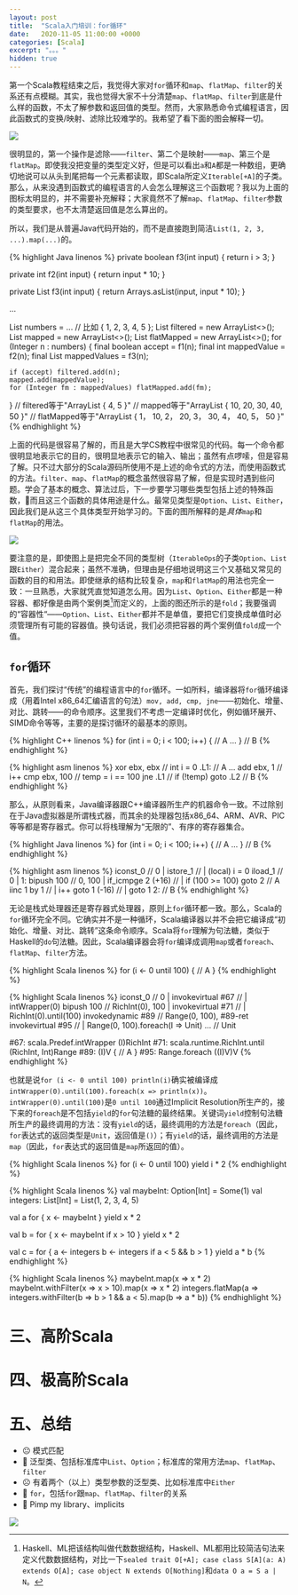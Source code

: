 ```yaml
---
layout: post
title:  "Scala入门培训：for循环"
date:   2020-11-05 11:00:00 +0000
categories: [Scala]
excerpt: "。。。"
hidden: true
---
```


第一个Scala教程结束之后，我觉得大家对`for`循环和`map`、`flatMap`、`filter`的关系还有点模糊。其实，我也觉得大家不十分清楚`map`、`flatMap`、`filter`到底是什么样的函数，不太了解参数和返回值的类型。然而，大家熟悉命令式编程语言，因此函数式的变换/映射、滤除比较难学的。我希望了看下面的图会解释一切。

![](/assets/2020-11-20-scalatraining2/fmfm.png)

很明显的，第一个操作是滤除——`filter`、第二个是映射——`map`、第三个是`flatMap`。即使我没把变量的类型定义好，但是可以看出`a`和`A`都是一种数组，更确切地说可以从头到尾把每一个元素都读取，即Scala所定义`Iterable[+A]`的子类。那么，从来没遇到函数式的编程语言的人会怎么理解这三个函数呢？我以为上面的图标太明显的，并不需要补充解释；大家竟然不了解`map`、`flatMap`、`filter`参数的类型要求，也不太清楚返回值是怎么算出的。

所以，我们是从普遍Java代码开始的，而不是直接跑到简洁`List(1, 2, 3, ...).map(...)`的。

{% highlight Java linenos %}
private boolean f3(int input) {
    return i > 3;
}

private int f2(int input) {
    return input * 10;
}

private List<Integer> f3(int input) {
    return Arrays.asList(input, input * 10);
}

...

List<Integer> numbers    = ... // 比如 { 1, 2, 3, 4, 5 };
List<Integer> filtered   = new ArrayList<>();
List<Integer> mapped     = new ArrayList<>();
List<Integer> flatMapped = new ArrayList<>();
for (Integer n : numbers) {
    final boolean accept             = f1(n);
    final int mappedValue            = f2(n);
    final List<Integer> mappedValues = f3(n);

    if (accept) filtered.add(n);
    mapped.add(mappedValue);
    for (Integer fm : mappedValues) flatMapped.add(fm);
}
// filtered等于"ArrayList { 4, 5 }"
// mapped等于"ArrayList { 10, 20, 30, 40, 50 }"
// flatMapped等于"ArrayList { 1， 10, 2， 20, 3， 30, 4， 40, 5， 50 }"
{% endhighlight %}

上面的代码是很容易了解的，而且是大学CS教程中很常见的代码。每一个命令都很明显地表示它的目的，很明显地表示它的输入、输出；虽然有点啰嗦，但是容易了解。只不过大部分的Scala源码所使用不是上述的命令式的方法，而使用函数式的方法。`filter`、`map`、`flatMap`的概念虽然很容易了解，但是实现时遇到些问题。学会了基本的概念、算法过后，下一步要学习哪些类型包括上述的特殊函数，而且这三个函数的具体用途是什么。最常见类型是`Option`、`List`、`Either`，因此我们是从这三个具体类型开始学习的。下面的图所解释的是*具体*`map`和`flatMap`的用法。

![](/assets/2020-11-20-scalatraining2/fmfmt.png)

要注意的是，即使图上是把完全不同的类型树（`IterableOps`的子类`Option`、`List`跟`Either`）混合起来；虽然不准确，但理由是仔细地说明这三个又基础又常见的函数的目的和用法。即使继承的结构比较复杂，`map`和`flatMap`的用法也完全一致：一旦熟悉，大家就凭直觉知道怎么用。因为`List`、`Option`、`Either`都是一种容器、都好像是由两个案例类[^1]而定义的，上面的图还所示的是`fold`；我要强调的“容器性“——`Option`、`List`、`Either`都并不是单值，要把它们变换成单值时必须管理所有可能的容器值。换句话说，我们必须把容器的两个案例值`fold`成一个值。

## `for`循环
首先，我们探讨“传统”的编程语言中的`for`循环。一如所料，编译器将`for`循环编译成（用着Intel x86_64汇编语言的句法）`mov, add, cmp, jne`——初始化、增量、对比、跳转——的命令顺序。这里我们不考虑一定编译时优化，例如循环展开、SIMD命令等等，主要的是探讨循环的最基本的原则。

{% highlight C++ linenos %}
for (int i = 0; i < 100; i++) {
    // A
    ...
} 
// B
{% endhighlight %}

{% highlight asm linenos %}
        xor     ebx, ebx    // int i = 0
.L1:                        // A
        ...
        add     ebx, 1      // i++
        cmp     ebx, 100    // temp = i == 100
        jne     .L1         // if (!temp) goto .L2
// B
{% endhighlight %}

那么，从原则看来，Java编译器跟C++编译器所生产的机器命令一致。不过除别在于Java虚拟器是所谓栈式器，而其余的处理器包括x86_64、ARM、AVR、PIC等等都是寄存器式。你可以将栈理解为“无限的”、有序的寄存器集合。

{% highlight Java linenos %}
for (int i = 0; i < 100; i++) {
    // A
    ...
} 
// B
{% endhighlight %}

{% highlight asm linenos %}
        iconst_0            // 0                        | 
        istore_1            //                          | (local) i = 0
        iload_1             // 0                        | 
1:
        bipush 100          // 0, 100                   |
        if_icmpge 2 (+16)   //                          | if (100 >= 100) goto 2
        // A
        iinc 1 by 1         //                          | i++
        goto 1 (-16)        //                          | goto 1
2:      // B
{% endhighlight %}


<!--
{% highlight Rust linenos %}
for i in 0..100 {
    // A
    ...
}
{% endhighlight %}

{% highlight asm linenos %}
        xor     ebp, ebp            // i = 0
.L2:
        // A
        ...
        add     ebp, 1              // i++
        cmp     ebp, 100            // temp = i == 100
        jne     .L2                 // if (!temp) goto .L2
// B
{% endhighlight %}

{% highlight Rust linenos %}
for i in 0..<100 {
    // A
    ...
}
// B
{% endhighlight %}

{% highlight asm linenos %}
        xor     r12d, r12d          // i = 0
.L2:
        // A
        lea     r12, [r12 + 1]      // i++
        cmp     r12, 100            // temp = i == 100
        jne     .L2                 // if (!temp) goto .L2
// B
{% endhighlight %}
-->

无论是栈式处理器还是寄存器式处理器，原则上`for`循环都一致。那么，Scala的`for`循环完全不同。它确实并不是一种循环，Scala编译器以并不会把它编译成“初始化、增量、对比、跳转”这条命令顺序。Scala将`for`理解为句法糖，类似于Haskell的`do`句法糖。因此，Scala编译器会将`for`编译成调用`map`或者`foreach`、`flatMap`、`filter`方法。

{% highlight Scala linenos %}
for (i <- 0 until 100) {
  // A
}
{% endhighlight %}

{% highlight Scala linenos %}
        iconst_0            // 0                        |
        invokevirtual #67   //                          | intWrapper(0)
        bipush 100          // RichInt(0), 100          |
        invokevirtual #71   //                          | RichInt(0).until(100)
        invokedynamic #89   // Range(0, 100), #89-ret
        invokevirtual #95   //                          | Range(0, 100).foreach(I => Unit)
        ...                 // Unit

#67: scala.Predef.intWrapper (I)RichInt
#71: scala.runtime.RichInt.until (RichInt, Int)Range
#89: <anonymous> (I)V { // A }
#95: Range.foreach ((I)V)V
{% endhighlight %}

也就是说`for (i <- 0 until 100) println(i)`确实被编译成`intWrapper(0).until(100).foreach(x => println(x))`。`intWrapper(0).until(100)`是`0 until 100`通过Implicit Resolution所生产的，接下来的`foreach`是不包括`yield`的`for`句法糖的最终结果。关键词`yield`控制句法糖所生产的最终调用的方法：没有`yield`的话，最终调用的方法是`foreach`（因此，`for`表达式的返回类型是`Unit`，返回值是`()`）；有`yield`的话，最终调用的方法是`map`（因此，`for`表达式的返回值是`map`所返回的值）。

{% highlight Scala linenos %}
for (i <- 0 until 100) yield i * 2
{% endhighlight %}


{% highlight Scala linenos %}
val maybeInt: Option[Int] = Some(1)
val integers: List[Int] = List(1, 2, 3, 4, 5)

val a for {
  x <- maybeInt
} yield x * 2

val b = for {
  x <- maybeInt
  if x > 10
} yield x * 2

val c = for {
  a <- integers
  b <- integers
  if a < 5 && b > 1
} yield a * b
{% endhighlight %}

{% highlight Scala linenos %}
maybeInt.map(x => x * 2)
maybeInt.withFilter(x => x > 10).map(x => x * 2)
integers.flatMap(a => integers.withFilter(b => b > 1 && a < 5).map(b => a * b))
{% endhighlight %}

[^1]: Haskell、ML把该结构叫做代数数据结构，Haskell、ML都用比较简洁句法来定义代数数据结构，对比一下`sealed trait O[+A]; case class S[A](a: A) extends O[A]; case object N extends O[Nothing]`和`data O a = S a | N`。

<!--
且十分正常。对吧？呵呵，得看情况，更具体地说，在多线情况下上面的代码会出race condition。该race condition会被`numbers`数组同时变、读取引起的。那么，Java包括一个比较有意思的关键词，即`final`。大家都知道定义为`final`代表着变量的值是不可变的，那么不可变的变量怎么能调用类似于`add`的函数呢？其实，在Java，更正确地说JVM，把`final`定义为“指针”是不可变的，而指针所指的实例不是因为`final`而受到任何限制的。

{% highlight Java linenos %}
final List<Integer> numbers    = Arrays.asList(1, 2, 3, 4, 5);
final List<Integer> filtered   = new ArrayList<>();
final List<Integer> mapped     = new ArrayList<>();
final List<Integer> flatMapped = new ArrayList<>();

// 虽然定义为final，还能调用`add`方法
{% endhighlight %}

这里要对比一下C++所带来的`const`。C++的`const`确实是代表着常数、不可变的值。

{% highlight Java linenos %}
const std::vector<int> numbers = { 1, 2, 3, 4, 5 };
numbers.push_back(6);   // 编译时报错：*const* std::vector<int> 不包含着push_back函数
{% endhighlight %}

为什么要谈谈`final`、不可变的变量呢？因为可以把`final`直接翻译到Scala的`val`。我强烈推荐大家都尽量使用`val`；通过`val`可以写更容易了解的代码，一旦我们为某一个定义为`val`的变量赋值好，变量的值不会被改变的。把所有的变量都定义为`val`，一旦有一定的值，我们确定它的值不会再变。可惜，在JVM语言中，`final`本身不能保证不可变性。因为上面描述的`final`规则，我们还必须依赖不可变的数据结构。

通过某一个算法 𝑓 把每一个元素映射另外一个元素

通过某一个算法 𝑓 把每一个元素映射另外一个数组，然后把返回的数组里的每一个元素添加于结果
-->

# 三、高阶Scala

# 四、极高阶Scala

# 五、总结
- 😐 模式匹配
- 🙁 泛型类、包括标准库中`List`、`Option`；标准库的常用方法`map`、`flatMap`、`filter`
- ☹️ 有着两个（以上）类型参数的泛型类、比如标准库中`Either`
- 😬 `for`，包括`for`跟`map`、`flatMap`、`filter`的关系
- 🤬 Pimp my library、implicits

![](/assets/2020-11-03-intro/http4s-intro.png)

<!---
有时候有人问我“我很想学习一门函数式编程语言，比如Scala；我应该怎么样最好开始这个过程？”。不久以前我只有一个推荐：一边读一本书（比如Scala for the impatient或者XXX），一边在一个小项目实现刚刚学的内容。“太谢谢你了”，一般是最后一条消息，我以为他们开始自己的历程，没有任何再要问的问题。我一直以为Scala是好好学的语言，GitHub上面充满着处理各种各样的开源的项目，我以为文档太繁荣了，只要专心于学习，

为了好好学习Scala、Haskell等等函数式语言我们先要好好学习什么是函数，什么把它好好利用；一旦完全了解函数式编程语言的关键概念是什么，立刻跑到仔细地学习标准库的机构、数据类型、标准函数等等。


# 二、“Hello， world”、标准库…… 然后呢？


大家都知道最基本的程序和大型的程序的差别很大很大


我认为Scala，Haskell世界中的最大的问题就是怎么把上述的过程应用于建立有用的程序。
--->